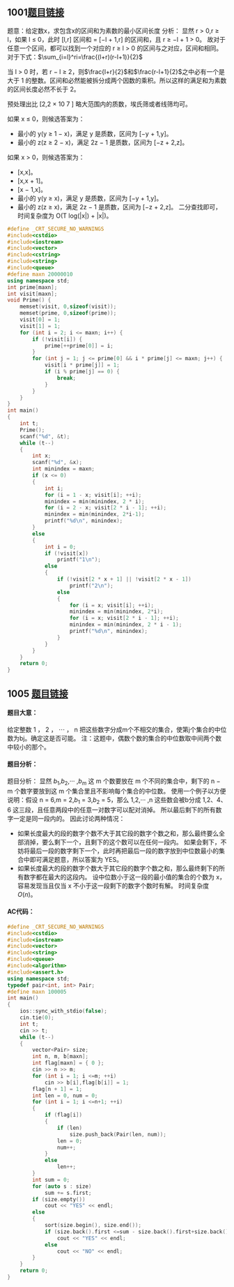 ## 1001[题目链接](https://vjudge.net/problem/HDU-7025)
题意：给定数x，求包含x的区间和为素数的最小区间长度
分析：
显然 r > 0,r ≥ l，如果 l ≤ 0，此时 [l,r] 区间和 = [−l + 1,r] 的区间和，且 r ≥ −l + 1 > 0。
故对于任意一个区间，都可以找到一个对应的 r ≥ l > 0 的区间与之对应，区间和相同。对于下式：$\sum_{i=l}^ri=\frac{(l+r)(r-l+1)}{2}$

当 l > 0 时，若 r − l ≥ 2，则$\frac{l+r}{2}$和$\frac{r-l+1}{2}$之中必有一个是大于 1 的整数。区间和必然能被拆分成两个因数的乘积。所以这样的满足和为素数的区间长度必然不长于 2。

预处理出比 [2,2 × 10 7 ] 略大范围内的质数，埃氏筛或者线筛均可。

如果 x ≤ 0，则候选答案为：
* 最小的 y(y ≥ 1 − x)，满足 y 是质数，区间为 [−y + 1,y]。
* 最小的 z(z ≥ 2 − x)，满足 2z − 1 是质数，区间为 [−z + 2,z]。

如果 x > 0，则候选答案为：
*  [x,x]。
*  [x,x + 1]。
*  [x − 1,x]。
*  最小的 y(y ≥ x)，满足 y 是质数，区间为 [−y + 1,y]。
*  最小的 z(z ≥ x)，满足 2z − 1 是质数，区间为 [−z + 2,z]。
二分查找即可，时间复杂度为 O(T log(|x|) + |x|)。
```cpp
#define _CRT_SECURE_NO_WARNINGS
#include<cstdio>
#include<iostream>
#include<vector>
#include<cstring>
#include<string>
#include<queue>
#define maxn 20000010
using namespace std;
int prime[maxn];
int visit[maxn];
void Prime() {
    memset(visit, 0,sizeof(visit));
    memset(prime, 0,sizeof(prime));
    visit[0] = 1;
    visit[1] = 1;
    for (int i = 2; i <= maxn; i++) {
        if (!visit[i]) {
            prime[++prime[0]] = i;
        }
        for (int j = 1; j <= prime[0] && i * prime[j] <= maxn; j++) {
            visit[i * prime[j]] = 1;
            if (i % prime[j] == 0) {
                break;
            }
        }
    }
}
int main()
{
	int t;
    Prime();
	scanf("%d", &t);
	while (t--)
	{
		int x;
		scanf("%d", &x);
        int minindex = maxn;
		if (x <= 0)
		{
            int i;
            for (i = 1 - x; visit[i]; ++i);
            minindex = min(minindex, 2 * i);
            for (i = 2 - x; visit[2 * i - 1]; ++i);
            minindex = min(minindex, 2*i-1);
            printf("%d\n", minindex);
		}
        else
        {
            int i = 0;
            if (!visit[x])
                printf("1\n");
            else
            {
                if (!visit[2 * x + 1] || !visit[2 * x - 1])
                    printf("2\n");
                else
                {
                    for (i = x; visit[i]; ++i);
                    minindex = min(minindex, 2*i);
                    for (i = x; visit[2 * i - 1]; ++i);
                    minindex = min(minindex, 2 * i - 1);
                    printf("%d\n", minindex);
                }
            }
        }
	}
	return 0;
}

```
## 1005 [题目链接](https://vjudge.net/problem/HDU-7029)
#### 题目大意：
给定整数 1 ， 2 ， ⋯ ， n 把这些数字分成m个不相交的集合，使第j个集合的中位数为bj。确定这是否可能。
注：这题中，偶数个数的集合的中位数取中间两个数中较小的那个。
#### 题目分析：
题目分析：
显然 $b_1$,$b_2$,··· ,$b_m$ 这 m 个数要放在 m 个不同的集合中，剩下的 n − m 个数字要放到这 m 个集合里且不影响每个集合的中位数。
使用一个例子以方便说明：假设 n = 6,m = 2,$b_1$ = 3,$b_2$ = 5，那么 1,2,··· ,n 这些数会被b分成 1,2、4、6 这三段，且任意两段中的任意一对数字可以配对消掉。
所以最后剩下的所有数字一定是同一段内的。
因此讨论两种情况：
* 如果长度最大的段的数字个数不大于其它段的数字个数之和，那么最终要么全部消掉，要么剩下一个，且剩下的这个数可以在任何一段内。
如果会剩下，不妨将最后一段的数字剩下一个，此时再把最后一段的数字放到中位数最小的集合中即可满足题意，所以答案为 YES。
* 如果长度最大的段的数字个数大于其它段的数字个数之和，那么最终剩下的所有数字都在最大的这段内。
设中位数小于这一段的最小值的集合的个数为 x，容易发现当且仅当 x 不小于这一段剩下的数字个数时有解。
时间复杂度 $O(n)$。
#### AC代码：
```cpp
#define _CRT_SECURE_NO_WARNINGS
#include<cstdio>
#include<iostream>
#include<vector>
#include<string>
#include<queue>
#include<algorithm>
#include<assert.h>
using namespace std;
typedef pair<int, int> Pair;
#define maxn 100005
int main()
{
	ios::sync_with_stdio(false);
	cin.tie(0);
	int t;
	cin >> t;
	while (t--)
	{
		vector<Pair> size;
		int n, m, b[maxn];
		int flag[maxn] = { 0 };
		cin >> n >> m;
		for (int i = 1; i <=m; ++i)
			cin >> b[i],flag[b[i]] = 1;
        flag[n + 1] = 1;
		int len = 0, num = 0;
		for (int i = 1; i <=n+1; ++i)
		{
			if (flag[i])
			{
				if (len)
					size.push_back(Pair(len, num));
				len = 0;
				num++;
			}
			else
				len++;
		}
        int sum = 0;
        for (auto s : size)
            sum += s.first;
		if (size.empty())
			cout << "YES" << endl;
		else
		{
			sort(size.begin(), size.end());
			if (size.back().first <=sum - size.back().first+size.back().second)
				cout << "YES" << endl;
			else
				cout << "NO" << endl;
		}
	}
	return 0;
}
```